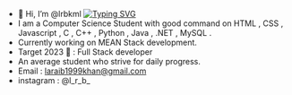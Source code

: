 - 👋 Hi, I’m @lrbkml
[![Typing SVG](https://readme-typing-svg.herokuapp.com?font=Architects+Daughter&color=7AF79A&size=30&lines=Hey!+It's+Laraib!;I'm+a+final+year+student...;Aspiring+Web+Dev)](https://git.io/typing-svg)
-  I am a Computer Science Student with good command on HTML , CSS , Javascript , C , C++ , Python , Java , .NET , MySQL . 
-  Currently working on MEAN Stack development.
-  Target 2023 🎯 : Full Stack developer 
-  An average student who strive for daily progress. 
-  Email : laraib1999khan@gmail.com
-  instagram : @l_r_b_

<!---
lrbkml/lrbkml is a ✨ special ✨ repository because its `README.md` (this file) appears on your GitHub profile.
You can click the Preview link to take a look at your changes.
--->
